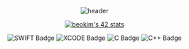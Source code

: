   <div align=center>
	
![header](https://capsule-render.vercel.app/api?type=slice&color=gradient&text=%20BeomsooKim%20%20&height=200&fontSize=100)
  
[![beokim's 42 stats](https://badge42.herokuapp.com/api/stats/beokim)](https://github.com/beokim/badge42)
  
![SWIFT Badge](https://img.shields.io/badge/Swift-F05138?style=for-the-badge&logo=swift&logoColor=white)
![XCODE Badge](https://img.shields.io/badge/Xcode-147EFB?style=for-the-badge&logo=xcode&logoColor=white)
![C Badge](https://img.shields.io/badge/C-00599C?style=for-the-badge&logo=c&logoColor=white)
![C++ Badge](https://img.shields.io/badge/C%2B%2B-00599C?style=for-the-badge&logo=c%2B%2B&logoColor=white)






